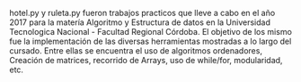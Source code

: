 hotel.py y ruleta.py fueron trabajos practicos que lleve a cabo en el año 2017 para la matería Algoritmo y Estructura de datos
en la Universidad Tecnologica Nacional - Facultad Regional Córdoba. El objetivo de los mismo fue la implementación
de las diversas herramientas mostradas a lo largo del cursado. Entre ellas se encuentra el uso de algoritmos ordenadores,
Creación de matrices, recorrido de Arrays, uso de while/for, modularidad, etc.
